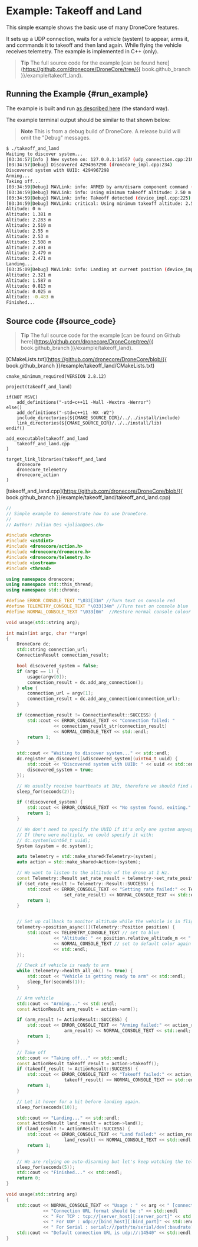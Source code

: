 # Example: Takeoff and Land

This simple example shows the basic use of many DroneCore features. 

It sets up a UDP connection, waits for a vehicle (system) to appear, arms it, and commands it to takeoff and then land again. While flying the vehicle receives telemetry. The example is implemented in C++ (only).

> **Tip** The full source code for the example [can be found here](https://github.com/dronecore/DroneCore/tree/{{ book.github_branch }}/example/takeoff_land).

## Running the Example {#run_example}

The example is built and run [as described here](../examples/README.md#trying_the_examples) (the standard way).

The example terminal output should be similar to that shown below:

> **Note** This is from a debug build of DroneCore. A release build will omit the "Debug" messages.

```sh
$ ./takeoff_and_land 
Waiting to discover system...
[03:34:57|Info ] New system on: 127.0.0.1:14557 (udp_connection.cpp:210)
[03:34:57|Debug] Discovered 4294967298 (dronecore_impl.cpp:234)
Discovered system with UUID: 4294967298
Arming...
Taking off...
[03:34:59|Debug] MAVLink: info: ARMED by arm/disarm component command (device_impl.cpp:225)
[03:34:59|Debug] MAVLink: info: Using minimum takeoff altitude: 2.50 m (device_impl.cpp:225)
[03:34:59|Debug] MAVLink: info: Takeoff detected (device_impl.cpp:225)
[03:34:59|Debug] MAVLink: critical: Using minimum takeoff altitude: 2.50 m (device_impl.cpp:225)
Altitude: 0 m
Altitude: 1.381 m
Altitude: 2.283 m
Altitude: 2.519 m
Altitude: 2.55 m
Altitude: 2.53 m
Altitude: 2.508 m
Altitude: 2.491 m
Altitude: 2.479 m
Altitude: 2.471 m
Landing...
[03:35:09|Debug] MAVLink: info: Landing at current position (device_impl.cpp:225)
Altitude: 2.321 m
Altitude: 1.587 m
Altitude: 0.813 m
Altitude: 0.025 m
Altitude: -0.483 m
Finished...
```


## Source code {#source_code}

> **Tip** The full source code for the example [can be found on Github here](https://github.com/dronecore/DroneCore/tree/{{ book.github_branch }}/example/takeoff_land).

[CMakeLists.txt](https://github.com/dronecore/DroneCore/blob/{{ book.github_branch }}/example/takeoff_land/CMakeLists.txt)

```make
cmake_minimum_required(VERSION 2.8.12)

project(takeoff_and_land)

if(NOT MSVC)
    add_definitions("-std=c++11 -Wall -Wextra -Werror")
else()
    add_definitions("-std=c++11 -WX -W2")
    include_directories(${CMAKE_SOURCE_DIR}/../../install/include)
    link_directories(${CMAKE_SOURCE_DIR}/../../install/lib)
endif()

add_executable(takeoff_and_land
    takeoff_and_land.cpp
)

target_link_libraries(takeoff_and_land
    dronecore
    dronecore_telemetry
    dronecore_action
)
```

[takeoff_and_land.cpp](https://github.com/dronecore/DroneCore/blob/{{ book.github_branch }}/example/takeoff_land/takeoff_and_land.cpp)
```cpp
//
// Simple example to demonstrate how to use DroneCore.
//
// Author: Julian Oes <julian@oes.ch>

#include <chrono>
#include <cstdint>
#include <dronecore/action.h>
#include <dronecore/dronecore.h>
#include <dronecore/telemetry.h>
#include <iostream>
#include <thread>

using namespace dronecore;
using namespace std::this_thread;
using namespace std::chrono;

#define ERROR_CONSOLE_TEXT "\033[31m" //Turn text on console red
#define TELEMETRY_CONSOLE_TEXT "\033[34m" //Turn text on console blue
#define NORMAL_CONSOLE_TEXT "\033[0m"  //Restore normal console colour

void usage(std::string arg);

int main(int argc, char **argv)
{
    DroneCore dc;
    std::string connection_url;
    ConnectionResult connection_result;

    bool discovered_system = false;
    if (argc == 1) {
        usage(argv[0]);
        connection_result = dc.add_any_connection();
    } else {
        connection_url = argv[1];
        connection_result = dc.add_any_connection(connection_url);
    }

    if (connection_result != ConnectionResult::SUCCESS) {
        std::cout << ERROR_CONSOLE_TEXT << "Connection failed: "
                  << connection_result_str(connection_result)
                  << NORMAL_CONSOLE_TEXT << std::endl;
        return 1;
    }

    std::cout << "Waiting to discover system..." << std::endl;
    dc.register_on_discover([&discovered_system](uint64_t uuid) {
        std::cout << "Discovered system with UUID: " << uuid << std::endl;
        discovered_system = true;
    });

    // We usually receive heartbeats at 1Hz, therefore we should find a system after around 2 seconds.
    sleep_for(seconds(2));

    if (!discovered_system) {
        std::cout << ERROR_CONSOLE_TEXT << "No system found, exiting." << NORMAL_CONSOLE_TEXT << std::endl;
        return 1;
    }

    // We don't need to specify the UUID if it's only one system anyway.
    // If there were multiple, we could specify it with:
    // dc.system(uint64_t uuid);
    System &system = dc.system();

    auto telemetry = std::make_shared<Telemetry>(system);
    auto action = std::make_shared<Action>(system);

    // We want to listen to the altitude of the drone at 1 Hz.
    const Telemetry::Result set_rate_result = telemetry->set_rate_position(1.0);
    if (set_rate_result != Telemetry::Result::SUCCESS) {
        std::cout << ERROR_CONSOLE_TEXT << "Setting rate failed:" << Telemetry::result_str(
                      set_rate_result) << NORMAL_CONSOLE_TEXT << std::endl;
        return 1;
    }


    // Set up callback to monitor altitude while the vehicle is in flight
    telemetry->position_async([](Telemetry::Position position) {
        std::cout << TELEMETRY_CONSOLE_TEXT // set to blue
                  << "Altitude: " << position.relative_altitude_m << " m"
                  << NORMAL_CONSOLE_TEXT // set to default color again
                  << std::endl;
    });

    // Check if vehicle is ready to arm
    while (telemetry->health_all_ok() != true) {
        std::cout << "Vehicle is getting ready to arm" << std::endl;
        sleep_for(seconds(1));
    }

    // Arm vehicle
    std::cout << "Arming..." << std::endl;
    const ActionResult arm_result = action->arm();

    if (arm_result != ActionResult::SUCCESS) {
        std::cout << ERROR_CONSOLE_TEXT << "Arming failed:" << action_result_str(
                      arm_result) << NORMAL_CONSOLE_TEXT << std::endl;
        return 1;
    }

    // Take off
    std::cout << "Taking off..." << std::endl;
    const ActionResult takeoff_result = action->takeoff();
    if (takeoff_result != ActionResult::SUCCESS) {
        std::cout << ERROR_CONSOLE_TEXT << "Takeoff failed:" << action_result_str(
                      takeoff_result) << NORMAL_CONSOLE_TEXT << std::endl;
        return 1;
    }

    // Let it hover for a bit before landing again.
    sleep_for(seconds(10));

    std::cout << "Landing..." << std::endl;
    const ActionResult land_result = action->land();
    if (land_result != ActionResult::SUCCESS) {
        std::cout << ERROR_CONSOLE_TEXT << "Land failed:" << action_result_str(
                      land_result) << NORMAL_CONSOLE_TEXT << std::endl;
        return 1;
    }

    // We are relying on auto-disarming but let's keep watching the telemetry for a bit longer.
    sleep_for(seconds(5));
    std::cout << "Finished..." << std::endl;
    return 0;
}

void usage(std::string arg)
{
    std::cout << NORMAL_CONSOLE_TEXT << "Usage : " << arg << " [connection_url]" << std::endl
              << "Connection URL format should be :" << std::endl
              << " For TCP : tcp://[server_host][:server_port]" << std::endl
              << " For UDP : udp://[bind_host][:bind_port]" << std::endl
              << " For Serial : serial:///path/to/serial/dev[:baudrate]" << std::endl;
    std::cout << "Default connection URL is udp://:14540" << std::endl;
}
```
